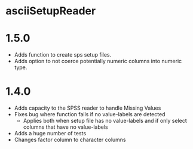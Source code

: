 # asciiSetupReader

# 1.5.0
+ Adds function to create sps setup files.
+ Adds option to not coerce potentially numeric columns into numeric type.

# 1.4.0
+ Adds capacity to the SPSS reader to handle Missing Values    
+ Fixes bug where function fails if no value-labels are detected
    + Applies both when setup file has no value-labels and if only select columns that have no value-labels    
+ Adds a huge number of tests    
+ Changes factor column to character columns

